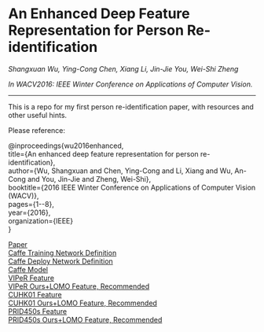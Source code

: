 # An Enhanced Deep Feature Representation for Person Re-identification
*Shangxuan Wu, Ying-Cong Chen, Xiang Li, Jin-Jie You, Wei-Shi Zheng*

*In WACV2016: IEEE Winter Conference on Applications of Computer Vision.*

---
This is a repo for my first person re-identification paper, with resources and other useful hints.

Please reference:

@inproceedings{wu2016enhanced,  
  title={An enhanced deep feature representation for person re-identification},  
  author={Wu, Shangxuan and Chen, Ying-Cong and Li, Xiang and Wu, An-Cong and You, Jin-Jie and Zheng, Wei-Shi},  
  booktitle={2016 IEEE Winter Conference on Applications of Computer Vision (WACV)},  
  pages={1--8},  
  year={2016},  
  organization={IEEE}  
}

[Paper](http://ieeexplore.ieee.org/xpls/abs_all.jsp?arnumber=7477681 "IEEE Website")  
[Caffe Training Network Definition](http://ieeexplore.ieee.org/xpls/abs_all.jsp?arnumber=7477681 "GitHub")  
[Caffe Deploy Network Definition](http://ieeexplore.ieee.org/xpls/abs_all.jsp?arnumber=7477681 "GitHub")  
[Caffe Model](http://ieeexplore.ieee.org/xpls/abs_all.jsp?arnumber=7477681 "IEEE Website")  
[VIPeR Feature](http://isee.sysu.edu.cn/files/resource/viper_mix.mat "SYSU iSEE-Lab Website")  
[VIPeR Ours+LOMO Feature, Recommended](http://isee.sysu.edu.cn/files/resource/viper_lomo_mix.mat "SYSU iSEE-Lab Website")  
[CUHK01 Feature](http://isee.sysu.edu.cn/files/resource/cuhk_mix.mat "SYSU iSEE-Lab Website")  
[CUHK01 Ours+LOMO Feature, Recommended](http://isee.sysu.edu.cn/files/resource/cuhk_lomo_mix.mat "SYSU iSEE-Lab Website")  
[PRID450s Feature](http://isee.sysu.edu.cn/files/resource/prid_mix.mat "SYSU iSEE-Lab Website")  
[PRID450s Ours+LOMO Feature, Recommended](http://isee.sysu.edu.cn/files/resource/prid_lomo_mix.mat "SYSU iSEE-Lab Website")  


